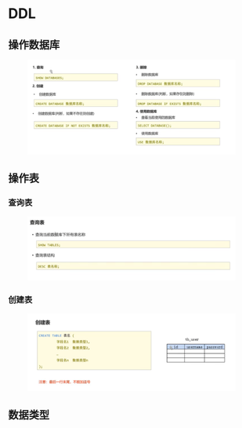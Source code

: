 # DDL

## 操作数据库

<figure><img src="../.gitbook/assets/image (2).png" alt=""><figcaption></figcaption></figure>

## 操作表

### 查询表

<figure><img src="../.gitbook/assets/image (5).png" alt=""><figcaption></figcaption></figure>

### 创建表

<figure><img src="../.gitbook/assets/image.png" alt=""><figcaption></figcaption></figure>

## 数据类型
